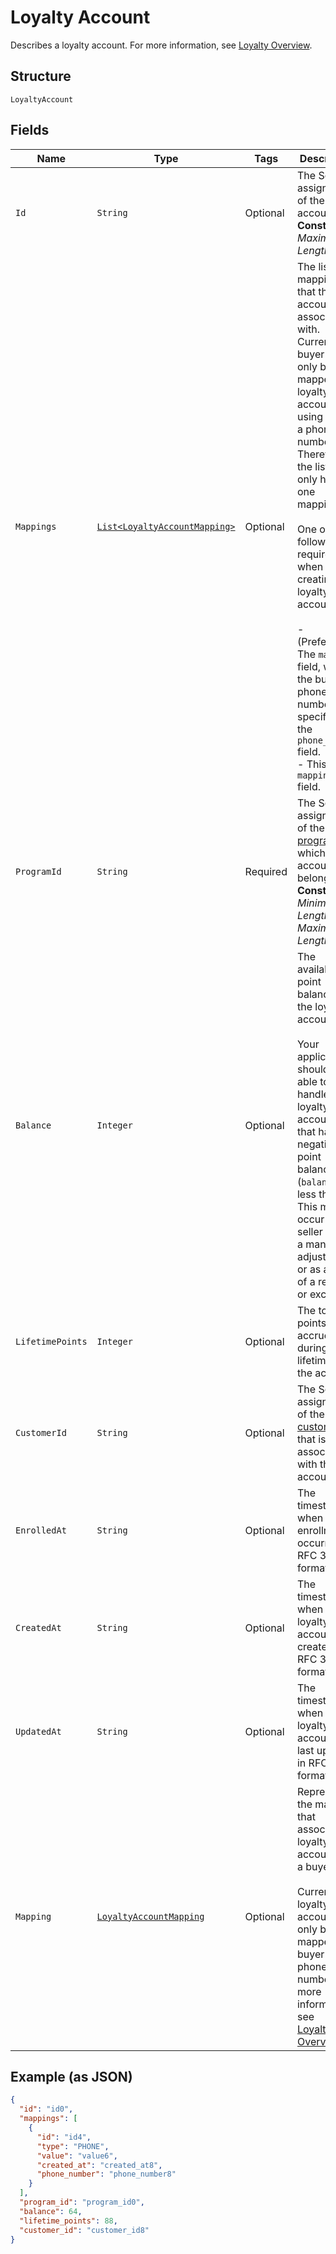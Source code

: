 
# Loyalty Account

Describes a loyalty account. For more information, see
[Loyalty Overview](https://developer.squareup.com/docs/loyalty/overview).

## Structure

`LoyaltyAccount`

## Fields

| Name | Type | Tags | Description | Getter |
|  --- | --- | --- | --- | --- |
| `Id` | `String` | Optional | The Square-assigned ID of the loyalty account.<br>**Constraints**: *Maximum Length*: `36` | String getId() |
| `Mappings` | [`List<LoyaltyAccountMapping>`](/doc/models/loyalty-account-mapping.md) | Optional | The list of mappings that the account is associated with.<br>Currently, a buyer can only be mapped to a loyalty account using<br>a phone number. Therefore, the list can only have one mapping.<br><br>One of the following is required when creating a loyalty account:<br><br>- (Preferred) The `mapping` field, with the buyer's phone number specified in the `phone_number` field.<br>- This `mappings` field. | List<LoyaltyAccountMapping> getMappings() |
| `ProgramId` | `String` | Required | The Square-assigned ID of the [loyalty program](/doc/models/loyalty-program.md) to which the account belongs.<br>**Constraints**: *Minimum Length*: `1`, *Maximum Length*: `36` | String getProgramId() |
| `Balance` | `Integer` | Optional | The available point balance in the loyalty account.<br><br>Your application should be able to handle loyalty accounts that have a negative point balance (`balance` is less than 0). This might occur if a seller makes a manual adjustment or as a result of a refund or exchange. | Integer getBalance() |
| `LifetimePoints` | `Integer` | Optional | The total points accrued during the lifetime of the account. | Integer getLifetimePoints() |
| `CustomerId` | `String` | Optional | The Square-assigned ID of the [customer](/doc/models/customer.md) that is associated with the account. | String getCustomerId() |
| `EnrolledAt` | `String` | Optional | The timestamp when enrollment occurred, in RFC 3339 format. | String getEnrolledAt() |
| `CreatedAt` | `String` | Optional | The timestamp when the loyalty account was created, in RFC 3339 format. | String getCreatedAt() |
| `UpdatedAt` | `String` | Optional | The timestamp when the loyalty account was last updated, in RFC 3339 format. | String getUpdatedAt() |
| `Mapping` | [`LoyaltyAccountMapping`](/doc/models/loyalty-account-mapping.md) | Optional | Represents the mapping that associates a loyalty account with a buyer.<br><br>Currently, a loyalty account can only be mapped to a buyer by phone number. For more information, see<br>[Loyalty Overview](https://developer.squareup.com/docs/loyalty/overview). | LoyaltyAccountMapping getMapping() |

## Example (as JSON)

```json
{
  "id": "id0",
  "mappings": [
    {
      "id": "id4",
      "type": "PHONE",
      "value": "value6",
      "created_at": "created_at8",
      "phone_number": "phone_number8"
    }
  ],
  "program_id": "program_id0",
  "balance": 64,
  "lifetime_points": 88,
  "customer_id": "customer_id8"
}
```


